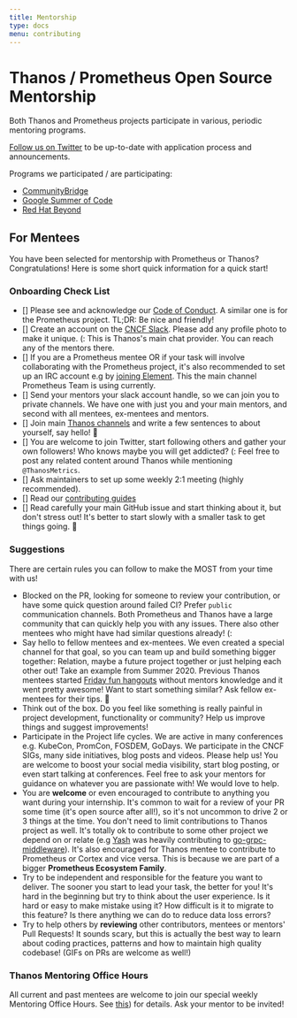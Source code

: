 ```yaml
---
title: Mentorship
type: docs
menu: contributing
---
```


# Thanos / Prometheus Open Source Mentorship

Both Thanos and Prometheus projects participate in various, periodic mentoring programs.

[Follow us on Twitter](https://thanos.io/tip/contributing/community.md/#twitter) to be up-to-date with application process and announcements.

Programs we participated / are participating:

* [CommunityBridge](https://github.com/cncf/mentoring/tree/master/communitybridge)
* [Google Summer of Code](https://github.com/cncf/mentoring/tree/master/summerofcode)
* [Red Hat Beyond](https://research.redhat.com/blog/2020/05/24/open-source-development-course-and-devops-methodology/)

## For Mentees

You have been selected for mentorship with Prometheus or Thanos? Congratulations! Here is some short quick information for a quick start!

### Onboarding Check List

* [] Please see and acknowledge our [Code of Conduct](https://thanos.io/tip/contributing/code_of_conduct.md/). A similar one is for the Prometheus project. TL;DR: Be nice and friendly!
* [] Create an account on the [CNCF Slack](https://slack.cncf.io/). Please add any profile photo to make it unique. (: This is Thanos's main
chat provider. You can reach any of the mentors there.
* [] If you are a Prometheus mentee OR if your task will involve collaborating with the Prometheus project, it's also recommended to set up an IRC account e.g by [joining Element](https://prometheus.io/community/). This
the main channel Prometheus Team is using currently.
* [] Send your mentors your slack account handle, so we can join you to private channels. We have one with just you and your main mentors, and second with all mentees, ex-mentees and mentors.
* [] Join main [Thanos channels](https://thanos.io/tip/contributing/community.md/#slack) and write a few sentences to about yourself, say hello! 💜
* [] You are welcome to join Twitter, start following others and gather your own followers! Who knows maybe you will get addicted? (: Feel free to post any
related content around Thanos while mentioning `@ThanosMetrics`.
* [] Ask maintainers to set up some weekly 2:1 meeting (highly recommended).
* [] Read our [contributing guides](https://thanos-io/tip/contributing/contributing.md/)
* [] Read carefully your main GitHub issue and start thinking about it, but don't stress out! It's better to start slowly with a smaller task to get things going. 🚀

### Suggestions

There are certain rules you can follow to make the MOST from your time with us!

* Blocked on the PR, looking for someone to review your contribution, or have some quick question around failed CI? Prefer `public` communication channels.
Both Prometheus and Thanos have a large community that can quickly help you with any issues. There also other mentees who might have had similar questions already! (:
* Say hello to fellow mentees and ex-mentees. We even created a special channel for that goal, so you can team up and build something bigger together: Relation, maybe a future project together or just helping each other out!
Take an example from Summer 2020. Previous Thanos mentees started [Friday fun hangouts](https://twitter.com/bwplotka/status/1270016551664488451) without mentors knowledge and it went pretty awesome! Want to start something similar? Ask fellow ex-mentees for their tips. 🤗
* Think out of the box. Do you feel like something is really painful in project development, functionality or community? Help us improve things and suggest improvements!
* Participate in the Project life cycles. We are active in many conferences e.g. KubeCon, PromCon, FOSDEM, GoDays. We participate in the CNCF SIGs, many side initiatives,
blog posts and videos. Please help us! You are welcome to boost your social media visibility, start blog posting, or even start talking at conferences.
Feel free to ask your mentors for guidance on whatever you are passionate with! We would love to help.
* You are **welcome** or even encouraged to contribute to anything you want during your internship. It's common to wait for a review of your PR some time (it's open source after all!),
so it's not uncommon to drive 2 or 3 things at the time. You don't need to limit contributions to Thanos project as well.
It's totally ok to contribute to some other project we depend on or relate (e.g [Yash](https://twitter.com/yashrsharma44) was heavily contributing to [go-grpc-middleware](https://github.com/grpc-ecosystem/go-grpc-middleware)).
It's also encouraged for Thanos mentee to contribute to Prometheus or Cortex and vice versa. This is because we are part of a bigger **Prometheus Ecosystem Family**.
* Try to be independent and responsible for the feature you want to deliver. The sooner you start to lead your task, the better for you! It's hard in the beginning but try to think about the user experience.
Is it hard or easy to make mistake using it? How difficult is it to migrate to this feature? Is there anything we can do to reduce data loss errors?
* Try to help others by **reviewing** other contributors, mentees or mentors' Pull Requests! It sounds scary, but this is actually the best way to learn about coding practices, patterns and how to maintain high quality codebase! (GIFs on PRs are welcome as well!)

### Thanos Mentoring Office Hours

All current and past mentees are welcome to join our special weekly Mentoring Office Hours. See [this](https://www.bwplotka.dev/2020/thanos-mentoring-office-hours/)) for details.
Ask your mentor to be invited!
